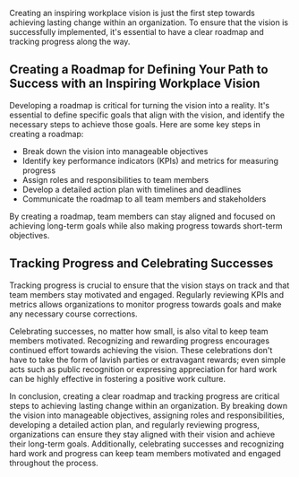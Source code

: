 
Creating an inspiring workplace vision is just the first step towards achieving lasting change within an organization. To ensure that the vision is successfully implemented, it's essential to have a clear roadmap and tracking progress along the way.

Creating a Roadmap for Defining Your Path to Success with an Inspiring Workplace Vision
---------------------------------------------------------------------------------------

Developing a roadmap is critical for turning the vision into a reality. It's essential to define specific goals that align with the vision, and identify the necessary steps to achieve those goals. Here are some key steps in creating a roadmap:

* Break down the vision into manageable objectives
* Identify key performance indicators (KPIs) and metrics for measuring progress
* Assign roles and responsibilities to team members
* Develop a detailed action plan with timelines and deadlines
* Communicate the roadmap to all team members and stakeholders

By creating a roadmap, team members can stay aligned and focused on achieving long-term goals while also making progress towards short-term objectives.

Tracking Progress and Celebrating Successes
-------------------------------------------

Tracking progress is crucial to ensure that the vision stays on track and that team members stay motivated and engaged. Regularly reviewing KPIs and metrics allows organizations to monitor progress towards goals and make any necessary course corrections.

Celebrating successes, no matter how small, is also vital to keep team members motivated. Recognizing and rewarding progress encourages continued effort towards achieving the vision. These celebrations don't have to take the form of lavish parties or extravagant rewards; even simple acts such as public recognition or expressing appreciation for hard work can be highly effective in fostering a positive work culture.

In conclusion, creating a clear roadmap and tracking progress are critical steps to achieving lasting change within an organization. By breaking down the vision into manageable objectives, assigning roles and responsibilities, developing a detailed action plan, and regularly reviewing progress, organizations can ensure they stay aligned with their vision and achieve their long-term goals. Additionally, celebrating successes and recognizing hard work and progress can keep team members motivated and engaged throughout the process.
